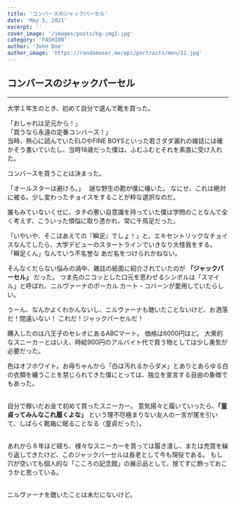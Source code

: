 ```yaml
---
title: 'コンバースのジャックパーセル'
date: 'May 5, 2021'
excerpt: ''
cover_image: '/images/posts/bg-img1.jpg'
category: 'FASHION'
author: 'John Doe'
author_image: 'https://randomuser.me/api/portraits/men/11.jpg'
---
```


## コンバースのジャックパーセル

---

大学１年生のとき、初めて自分で選んで靴を買った。

「おしゃれは足元から！」  
「買うなら永遠の定番コンバース！」  
当時、熱心に読んでいたELOやFINE BOYSといった若さダダ漏れの雑誌には確かそう書いていたし、当時18歳だった僕は、ふむふむとそれを素直に受け入れた。

コンバースを買うことは決まった。

「オールスターは避けろ。」　
謎な野生の勘が僕に囁いた。
なにせ、これは絶対に被る。少し変わったチョイスをすることが粋な選択なのだ。

誰もみていないくせに、タチの悪い自意識を持っていた僕は学問のことなんて全く考えず、こういった煩悩に取り憑かれ、常に千鳥足だった。

「いやいや、そこはあえての『瞬足』でしょ！」と、エキセントリックなチョイスなんてしたら、大学デビューのスタートラインでいきなり大怪我をする。
「瞬足くん」なんていう不名誉な あだ名をつけられかねない。

そんなくだらない悩みの渦中、雑誌の紙面に紹介されていたのが **「ジャックパーセル」** だった。
つま先のニコッとした口元を思わせるシンボルは「スマイル」と呼ばれ、ニルヴァーナのボーカル カート・コバーンが愛用していたらしい。

うーん、なんかよくわかんないし、ニルヴァーナも聴いたことないけど、お洒落だ！間違いない！
これだ！ジャックパーセルだ！

購入したのは八王子のセレオにあるABCマート。
価格は6000円ほど。
大衆的なスニーカーとはいえ、時給900円のアルバイト代で買う物としては少し勇気が必要だった。

色はオフホワイト。お母ちゃんから「白は汚れるからダメ」とありとあらゆる白の衣類を纏うことを禁じられてきた僕にとっては、独立を宣言する自由の象徴でもあった。<br><br>


自分で稼いだお金で初めて買ったスニーカー。
意気揚々と履いていったら、**「童貞ってみんなこれ履くよな」** という理不尽極まりない友人の一言が尾を引いて、しばらく靴箱に眠ることなる（童貞だった）。<br><br>

あれから８年ほど経ち、様々なスニーカーを買っては履き潰し、または売買を繰り返してきたけど、このジャックパーセルは長老として今も現役である。
もし穴が空いても個人的な「こころの記念館」の展示品として、捨てずに飾っておこうかと思っている。<br><br>

ニルヴァーナを聴いたことは未だにないけど。

　
